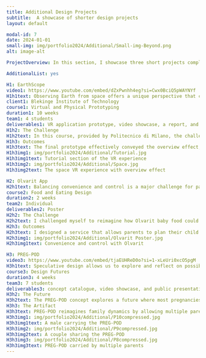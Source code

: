 ```yaml
---
title: Additional Design Projects
subtitle:  A showcase of shorter design projects
layout: default

modal-id: 7
date: 2024-01-01
small-img: img/portfolio2024/Additional/Small-img-Beyond.png
alt: image-alt

ProjectOverview: In this section, I showcase three short projects completed during my studies. These projects reflect a diverse range of skills and approaches, from VR applications to speculative design concepts.

AdditionalList: yes

H1: EarthScope
video1: https://www.youtube.com/embed/dZxPwnhh4eg?si=Cwx0BciQ5pWAYNYf
H1h1text: Observing Earth from space offers a unique perspective that can foster a deep sense of environmental responsibility—an experience known as the overview effect. Traditionally, only astronauts and space scientists have access to this awe-inspiring view, but Virtual Reality (VR) can bring this experience to everyone, encouraging a broader understanding of the planet’s fragility and the urgency of environmental protection.
client1: Blekinge Institute of Technology
course1: Virtual and Physical Prototyping
duration1: 10 weeks
team1: 4 students
deliverables1: VR application prototype, video showcase, a report, and a presentation
H1h2: The Challenge
H1h2text: In this course, provided by Politecnico di Milano, the challenge was to design a VR application that inspires sustainability through the overview effect. Our project, EarthScope, aimed to create a platform where users could virtually explore Earth from space, gaining insights into environmental issues like deforestation and resource depletion. By allowing users to see the planet from this vantage point, EarthScope promotes a consciousness of the need to protect our environment in everyday life.
H1h3: Outcomes
H1h3text: The final prototype effectively conveyed the overview effect, making users more aware of environmental issues. 
H1h3img1: img/portfolio2024/Additional/Tutorial.jpg
H1h3img1text: Tutorial section of the VR experience
H1h3img2: img/portfolio2024/Additional/Space.jpg
H1h3img2text: The space VR experience with overview effect

H2: Olvarit App
H2h1text: Balancing convenience and control is a major challenge for parents when it comes to their baby’s diet. While commercial baby food offers convenience, many parents are concerned about the lack of control over its contents. On the other hand, preparing homemade baby food can be stressful and time-consuming, especially when parents are unsure if they’re providing the right nutrients.
course2: Food and Eating Design
duration2: 2 weeks
team2: Individual
deliverables2: Poster
H2h2: The Challenge
H2h2text: I challenged myself to reimagine how Olvarit baby food could be experienced by parents, addressing the dilemma between convenience and control. The solution needed to provide parents with confidence in their child’s nutrition while reducing the stress associated with meal preparation.
H2h3: Outcomes
H2h3text: I designed a service that allows parents to plan their child’s meals using Olvarit’s expertise. The app provides customized meal plans and delivers a package with the required produce and preparation instructions. This service empowers parents to make informed decisions about their child’s diet, reducing uncertainty and stress.
H2h3img1: img/portfolio2024/Additional/Olvarit Poster.jpg
H2h3img1text: Convenience and control with Olvarit

H3: PREG-POD
video3: https://www.youtube.com/embed/tjaEUHReD0o?si=1-xLeUri0xcO5pgM
H3h1text: Speculative design allows us to explore and reflect on possible futures by creating artifacts that challenge our current perceptions and values. In this project, we were tasked with envisioning a future scenario based on trend research and developing an artifact that prompts people to reconsider the implications of emerging technologies.
course3: Design Futures
duration3: 4 weeks
team3: 7 students
deliverables3: concept catalogue, video showcase, and public presentation
H3h2: The Future
H3h2text: The PREG-POD concept explores a future where most pregnancies occur in laboratories due to medical risks and career demands. Despite this shift, the desire for intimacy and traditional family structures persists. PREG-POD enables shared pregnancy experiences among multiple co-parents, where each parent contributes genetically to the embryo, which grows within the PREG-POD.
H3h3: The Artifact
H3h3text: PREG-POD reimagines family dynamics by allowing multiple parents to bond with the baby during the pregnancy, regardless of gender. It includes features like nutritional fluid, a digital interface for monitoring, and modes for stimulation and sleep. The concept video showcasing the possibilities of future family models, along with the public's opinions, is shown above. 
H3h3img1: img/portfolio2024/Additional/P10compressed.jpg
H3h3img1text: A male carrying the PREG-POD
H3h3img2: img/portfolio2024/Additional/P9compressed.jpg
H3h3img2text: A couple sharing the PREG-POD
H3h3img3: img/portfolio2024/Additional/P8compressed.jpg
H3h3img3text: PREG-POD carried by multiple parents
---
```

